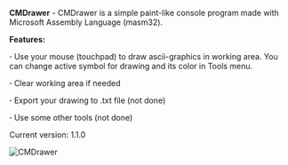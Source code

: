 **CMDrawer** - CMDrawer is a simple paint-like console program made with Microsoft Assembly Language (masm32).

**Features:**

**·** Use your mouse (touchpad) to draw ascii-graphics in working area. You can change active symbol for drawing and its color in Tools menu.

**·** Clear working area if needed

**·** Export your drawing to .txt file (not done)

**·** Use some other tools (not done)

Current version: 1.1.0

![CMDrawer](https://github.com/Mishanya00/CMDrawer/assets/116641987/57fa59e1-beb3-49bd-9f2a-3e849975238f)
